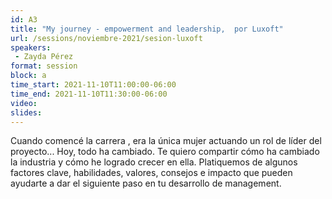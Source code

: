 ```yaml
---
id: A3
title: "My journey - empowerment and leadership,  por Luxoft"
url: /sessions/noviembre-2021/sesion-luxoft
speakers:
 - Zayda Pérez
format: session
block: a
time_start: 2021-11-10T11:00:00-06:00
time_end: 2021-11-10T11:30:00-06:00
video:
slides:
---
```


Cuando comencé la carrera , era la única mujer actuando un rol de líder del proyecto... Hoy, todo ha cambiado. Te quiero compartir cómo ha cambiado la industria y cómo he logrado crecer en ella. Platiquemos de algunos factores clave, habilidades, valores, consejos e impacto que pueden ayudarte a dar el siguiente paso en tu desarrollo de management.